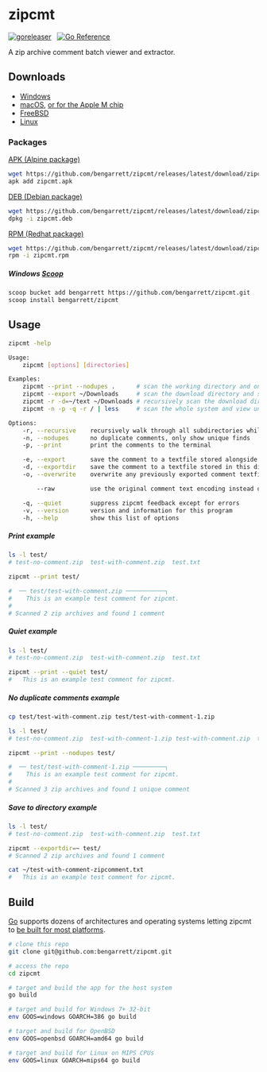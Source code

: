 # zipcmt

[![goreleaser](https://github.com/bengarrett/zipcmt/actions/workflows/release.yml/badge.svg)](https://github.com/bengarrett/zipcmt/actions/workflows/release.yml) &nbsp;
[![Go Reference](https://pkg.go.dev/badge/github.com/bengarrett/zipcmt.svg)](https://pkg.go.dev/github.com/bengarrett/zipcmt)

A zip archive comment batch viewer and extractor.

## Downloads

- [Windows](https://github.com/bengarrett/zipcmt/releases/latest/download/zipcmt_Windows_Intel.zip)
- [macOS](https://github.com/bengarrett/zipcmt/releases/latest/download/zipcmt_macOS_Intel.tar.gz
), [or for the Apple M chip](https://github.com/bengarrett/zipcmt/releases/latest/download/zipcmt_macOS_M-series.tar.gz
)
- [FreeBSD](https://github.com/bengarrett/zipcmt/releases/latest/download/zipcmt_FreeBSD_Intel.tar.gz
)
- [Linux](https://github.com/bengarrett/zipcmt/releases/latest/download/zipcmt_Linux_Intel.tar.gz
)

### Packages

[APK (Alpine package)](https://github.com/bengarrett/zipcmt/releases/latest/download/zipcmt.apk)
```sh
wget https://github.com/bengarrett/zipcmt/releases/latest/download/zipcmt.apk
apk add zipcmt.apk
```

[DEB (Debian package)](https://github.com/bengarrett/zipcmt/releases/latest/download/zipcmt.deb)
```sh
wget https://github.com/bengarrett/zipcmt/releases/latest/download/zipcmt.deb
dpkg -i zipcmt.deb
```

[RPM (Redhat package)](https://github.com/bengarrett/zipcmt/releases/latest/download/zipcmt.rpm)
```sh
wget https://github.com/bengarrett/zipcmt/releases/latest/download/zipcmt.rpm
rpm -i zipcmt.rpm
```

##### Windows [Scoop](https://scoop.sh/)
```sh
scoop bucket add bengarrett https://github.com/bengarrett/zipcmt.git
scoop install bengarrett/zipcmt
```

## Usage

```sh
zipcmt -help

Usage:
    zipcmt [options] [directories]

Examples:
    zipcmt --print --nodupes .		# scan the working directory and only show unique comments
    zipcmt --export ~/Downloads		# scan the download directory and save all comments
    zipcmt -r -d=~/text ~/Downloads	# recursively scan the download directory and save all comments to a directory
    zipcmt -n -p -q -r / | less		# scan the whole system and view unique comments in a page reader

Options:
    -r, --recursive    recursively walk through all subdirectories while scanning for zip archives
    -n, --nodupes      no duplicate comments, only show unique finds
    -p, --print        print the comments to the terminal

    -e, --export       save the comment to a textfile stored alongside the archive (use at your own risk)
    -d, --exportdir    save the comment to a textfile stored in this directory
    -o, --overwrite    overwrite any previously exported comment textfiles

        --raw          use the original comment text encoding instead of Unicode

    -q, --quiet        suppress zipcmt feedback except for errors
    -v, --version      version and information for this program
    -h, --help         show this list of options
```

##### Print example
```sh
ls -l test/
# test-no-comment.zip  test-with-comment.zip  test.txt

zipcmt --print test/

#  ── test/test-with-comment.zip ───────────┐
#    This is an example test comment for zipcmt.
#
# Scanned 2 zip archives and found 1 comment
```

##### Quiet example
```sh
ls -l test/
# test-no-comment.zip  test-with-comment.zip  test.txt

zipcmt --print --quiet test/
#   This is an example test comment for zipcmt.
```
##### No duplicate comments example
```sh
cp test/test-with-comment.zip test/test-with-comment-1.zip

ls -l test/
# test-no-comment.zip  test-with-comment-1.zip test-with-comment.zip  test.txt

zipcmt --print --nodupes test/

#  ── test/test-with-comment-1.zip ─────────┐
#    This is an example test comment for zipcmt.
#
# Scanned 3 zip archives and found 1 unique comment
```

##### Save to directory example
```sh
ls -l test/
# test-no-comment.zip  test-with-comment.zip  test.txt

zipcmt --exportdir=~ test/
# Scanned 2 zip archives and found 1 comment

cat ~/test-with-comment-zipcomment.txt
#   This is an example test comment for zipcmt.
```

## Build

[Go](https://golang.org/doc/install) supports dozens of architectures and operating systems letting zipcmt to [be built for most platforms](https://golang.org/doc/install/source#environment).

```sh
# clone this repo
git clone git@github.com:bengarrett/zipcmt.git

# access the repo
cd zipcmt

# target and build the app for the host system
go build

# target and build for Windows 7+ 32-bit
env GOOS=windows GOARCH=386 go build

# target and build for OpenBSD
env GOOS=openbsd GOARCH=amd64 go build

# target and build for Linux on MIPS CPUs
env GOOS=linux GOARCH=mips64 go build
```
